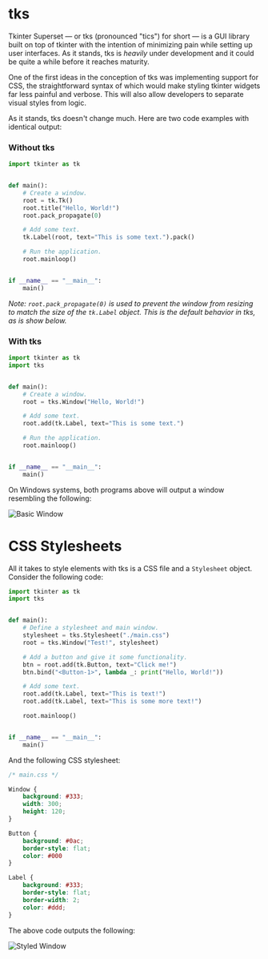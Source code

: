 # tks
Tkinter Superset &mdash; or tks (pronounced "tics") for short &mdash; is a GUI library built on top of tkinter with the intention of minimizing pain while setting up user interfaces. As it stands, tks is *heavily* under development and it could be quite a while before it reaches maturity.

One of the first ideas in the conception of tks was implementing support for CSS, the straightforward syntax of which would make styling tkinter widgets far less painful and verbose. This will also allow developers to separate visual styles from logic.

As it stands, tks doesn't change much. Here are two code examples with identical output:

### Without tks
```python
import tkinter as tk


def main():
    # Create a window.
    root = tk.Tk()
    root.title("Hello, World!")
    root.pack_propagate(0)

    # Add some text.
    tk.Label(root, text="This is some text.").pack()

    # Run the application.
    root.mainloop()


if __name__ == "__main__":
    main()
```
*Note: `root.pack_propagate(0)` is used to prevent the window from resizing to match the size of the `tk.Label` object. This is the default behavior in tks, as is show below.*

### With tks
```python
import tkinter as tk
import tks


def main():
    # Create a window.
    root = tks.Window("Hello, World!")

    # Add some text.
    root.add(tk.Label, text="This is some text.")

    # Run the application.
    root.mainloop()


if __name__ == "__main__":
    main()
```

On Windows systems, both programs above will output a window resembling the following:

![Basic Window](../media/images/before.jpg)

# CSS Stylesheets

All it takes to style elements with tks is a CSS file and a `Stylesheet` object. Consider the following code:

```python
import tkinter as tk
import tks


def main():
    # Define a stylesheet and main window.
    stylesheet = tks.Stylesheet("./main.css")
    root = tks.Window("Test!", stylesheet)

    # Add a button and give it some functionality.
    btn = root.add(tk.Button, text="Click me!")
    btn.bind("<Button-1>", lambda _: print("Hello, World!"))

    # Add some text.
    root.add(tk.Label, text="This is text!")
    root.add(tk.Label, text="This is some more text!")

    root.mainloop()


if __name__ == "__main__":
    main()

```

And the following CSS stylesheet:

```css
/* main.css */

Window {
    background: #333;
    width: 300;
    height: 120;
}

Button {
    background: #0ac;
    border-style: flat;
    color: #000
}

Label {
    background: #333;
    border-style: flat;
    border-width: 2;
    color: #ddd;
}
```

The above code outputs the following:

![Styled Window](../media/images/after.jpg)